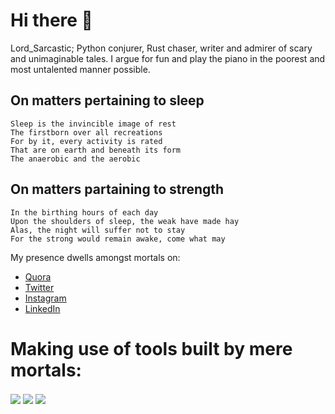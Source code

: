 # Hi there 👋
Lord_Sarcastic; Python conjurer, Rust chaser, writer and admirer of scary and unimaginable tales. I argue for fun and play the piano in the poorest and most untalented manner possible.

## On matters pertaining to sleep
```
Sleep is the invincible image of rest
The firstborn over all recreations
For by it, every activity is rated
That are on earth and beneath its form
The anaerobic and the aerobic
```

## On matters partaining to strength
```
In the birthing hours of each day
Upon the shoulders of sleep, the weak have made hay
Alas, the night will suffer not to stay
For the strong would remain awake, come what may
```

My presence dwells amongst mortals on:

- [Quora](https://www.quora.com/profile/Adeoti-Ayodeji)
- [Twitter](https://twitter.com/Lord__Sarcastic)
- [Instagram](https://instagram.com/lordsarcastic)
- [LinkedIn](https://www.linkedin.com/in/adeoti-ayodeji-390bab173/)

# Making use of tools built by mere mortals:
<a>
  <img align="center" src="https://github-readme-stats.vercel.app/api?username=Lord-sarcastic&show_icons=true&theme=algolia&count_private=true&line_height=27">
 </a>
 <a>
  <img align="center" src="https://github-readme-stats.vercel.app/api/wakatime?username=Lord_Sarcastic&theme=algolia&count_private=true&line_height=27&langs_count=7">
 </a>
 <a>
  <img align="center" src="https://github-readme-stats.vercel.app/api/top-langs/?username=Lord-sarcastic&theme=algolia&count_private=true&line_height=27&hide=jupyter notebook">
 </a>
